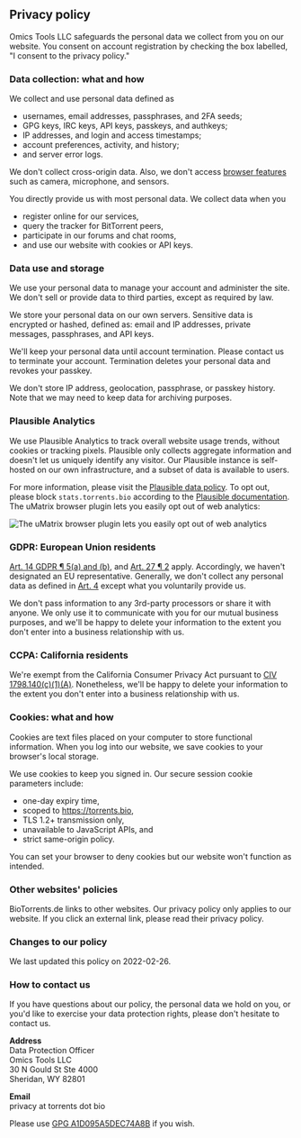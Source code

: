 ## Privacy policy

Omics Tools LLC safeguards the personal data we collect from you on our website.
You consent on account registration by checking the box labelled,
"I consent to the privacy policy."

### Data collection: what and how

We collect and use personal data defined as

- usernames, email addresses, passphrases, and 2FA seeds;
- GPG keys, IRC keys, API keys, passkeys, and authkeys;
- IP addresses, and login and access timestamps;
- account preferences, activity, and history;
- and server error logs.

We don't collect cross-origin data.
Also, we don't access
[browser features](https://developer.mozilla.org/en-US/docs/Web/HTTP/Headers/Feature-Policy#directives)
such as camera, microphone, and sensors.

You directly provide us with most personal data.
We collect data when you

- register online for our services,
- query the tracker for BitTorrent peers,
- participate in our forums and chat rooms,
- and use our website with cookies or API keys.

### Data use and storage

We use your personal data to manage your account and administer the site.
We don't sell or provide data to third parties, except as required by law.

We store your personal data on our own servers.
Sensitive data is encrypted or hashed, defined as:
email and IP addresses, private messages, passphrases, and API keys.

We'll keep your personal data until account termination.
Please contact us to terminate your account.
Termination deletes your personal data and revokes your passkey.

We don't store IP address, geolocation, passphrase, or passkey history.
Note that we may need to keep data for archiving purposes.

### Plausible Analytics

We use Plausible Analytics to track overall website usage trends, without cookies or tracking pixels.
Plausible only collects aggregate information and doesn't let us uniquely identify any visitor.
Our Plausible instance is self-hosted on our own infrastructure, and a subset of data is available to users.

For more information, please visit the
[Plausible data policy](https://plausible.io/data-policy).
To opt out, please block `stats.torrents.bio` according to the
[Plausible documentation](https://plausible.io/docs/excluding).
The uMatrix browser plugin lets you easily opt out of web analytics:

![The uMatrix browser plugin lets you easily opt out of web analytics](/images/plausible-optout.png)

### GDPR: European Union residents

[Art. 14 GDPR ¶ 5(a) and (b)](https://gdpr-info.eu/art-14-gdpr), and
[Art. 27 ¶ 2](https://gdpr-info.eu/art-27-gdpr) apply.
Accordingly, we haven't designated an EU representative.
Generally, we don't collect any personal data as defined in
[Art. 4](https://gdpr-info.eu/art-4-gdpr)
except what you voluntarily provide us.

We don't pass information to any 3rd-party processors or share it with anyone.
We only use it to communicate with you for our mutual business purposes,
and we'll be happy to delete your information
to the extent you don't enter into a business relationship with us.

### CCPA: California residents

We're exempt from the California Consumer Privacy Act pursuant to
[CIV 1798.140(c)(1)(A)](https://ccpa-info.com/home/1798-140-definitions).
Nonetheless, we'll be happy to delete your information
to the extent you don't enter into a business relationship with us.

### Cookies: what and how

Cookies are text files placed on your computer to store functional information.
When you log into our website, we save cookies to your browser's local storage.

We use cookies to keep you signed in.
Our secure session cookie parameters include:

- one-day expiry time,
- scoped to https://torrents.bio,
- TLS 1.2+ transmission only,
- unavailable to JavaScript APIs, and
- strict same-origin policy.

You can set your browser to deny cookies
but our website won't function as intended.

### Other websites' policies

BioTorrents.de links to other websites.
Our privacy policy only applies to our website.
If you click an external link, please read their privacy policy.

### Changes to our policy

We last updated this policy on 2022-02-26.

### How to contact us

If you have questions about our policy,
the personal data we hold on you,
or you'd like to exercise your data protection rights,
please don't hesitate to contact us.

**Address**<br />
Data Protection Officer<br />
Omics Tools LLC<br />
30 N Gould St Ste 4000<br />
Sheridan, WY 82801

**Email**<br />
privacy at torrents dot bio

Please use
[GPG A1D095A5DEC74A8B](/pubkey)
if you wish.
